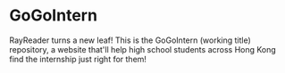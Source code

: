 # GoGoIntern

RayReader turns a new leaf! This is the GoGoIntern (working title) repository, a website that'll help high school students across Hong Kong find the internship just right for them!
